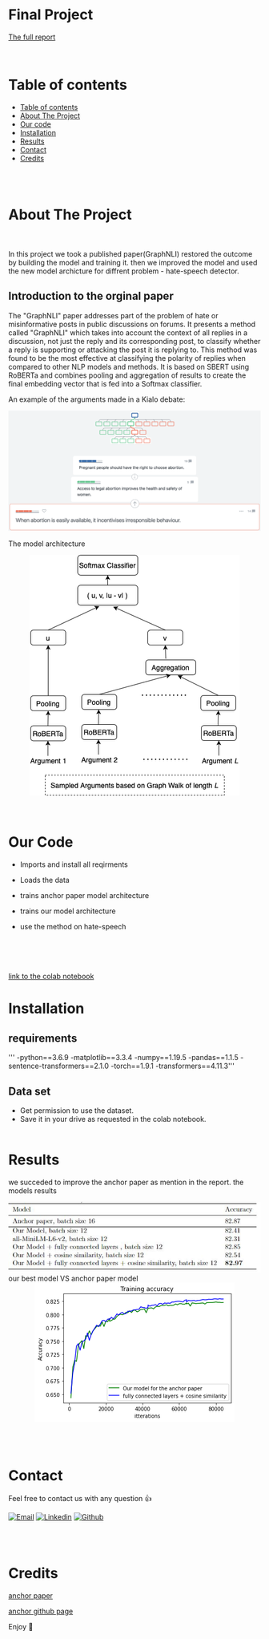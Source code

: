 # Final Project

[The full report](https://github.com/eladlaks/final_project_GraphNLI/blob/main/graphNLI__report.pdf)


&nbsp;&nbsp;&nbsp;&nbsp;&nbsp;&nbsp;&nbsp;&nbsp;&nbsp;&nbsp;&nbsp;&nbsp;&nbsp;&nbsp;&nbsp;&nbsp;&nbsp;&nbsp;&nbsp;
# Table of contents
- [Table of contents](#table-of-contents) 
- [About The Project](#about-the-project)
- [Our code](#our-code)
- [Installation](#installation)
- [Results](#results)
- [Contact](#contact)
- [Credits](#credits)
  
<br><br>

# About The Project


  <br></br>
  In this project we took a published paper(GraphNLI) restored the outcome by building the model and training it. 
  then we improved the model and used the new model archicture for diffrent problem - hate-speech detector. 

   ## Introduction to the orginal paper
   The "GraphNLI" paper addresses part of the problem of hate or misinformative posts in public discussions on forums. It presents a method called "GraphNLI" which takes into account the context of all replies in a discussion, not just the reply and its corresponding post, to classify whether a reply is supporting or attacking the post it is replying to. This method was found to be the most effective at classifying the polarity of replies when compared to other NLP models and methods. It is based on SBERT using RoBERTa and combines pooling and aggregation of results to create the final embedding vector that is fed into a Softmax classifier.

An example of the arguments made in a Kialo debate:

<div align="center">
  <img src="https://github.com/eladlaks/final_project_GraphNLI/blob/main/images/pro_life_pro_choice_arguments.png">
</div>

The model architecture
<div align="center">
  <img src="https://github.com/eladlaks/final_project_GraphNLI/blob/main/images/GraphNLIArch.png">
</div>
  <br><br>

  # Our Code
  
- Imports and install all reqirments

- Loads the data 
- trains anchor paper model architecture 
- trains our model architecture
- use the method on hate-speech
 
<br><br>
<br><br>
[link to the colab notebook ](https://drive.google.com/file/d/19l-EeaonCjSV2iajzYFCMypWmkRZ1YzV/view?usp=sharing)

# Installation
  ## requirements
  '''
  -python==3.6.9
  -matplotlib==3.3.4
  -numpy==1.19.5
  -pandas==1.1.5
  -sentence-transformers==2.1.0
  -torch==1.9.1
  -transformers==4.11.3'''
  
## Data set
- Get permission to use the dataset.
- Save it in your drive as requested in the colab notebook.
<br><br>

# Results
we succeded to improve the anchor paper as mention in the report.
the models results
<div align="center">
  <img src="https://github.com/eladlaks/final_project_GraphNLI/blob/main/images/results.JPG">
</div>
our best model VS anchor paper model
<div align="center">
  <img src="https://github.com/eladlaks/final_project_GraphNLI/blob/main/images/accuracy.png">
</div>

<br><br>

# Contact

Feel free to contact us with any question :+1:

<p align="center">

  [![Email](https://img.shields.io/badge/Gmail-D14836?style=for-the-badge&logo=gmail&logoColor=white)](mailto:eladlakss@gmail.com)
  [![Linkedin](https://img.shields.io/badge/LinkedIn-0077B5?style=for-the-badge&logo=linkedin&logoColor=white)](https://www.linkedin.com/in/elad-laks/)
  [![Github](https://img.shields.io/badge/GitHub-100000?style=for-the-badge&logo=github&logoColor=white)](https://github.com/eladlaks)
</p>

<br><br>

# Credits

[anchor paper](https://paperswithcode.com/paper/graphnli-a-graph-based-natural-language)

[anchor github page](https://github.com/socsys/graphnli)


Enjoy :metal:



